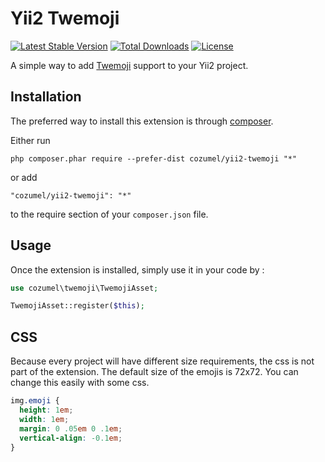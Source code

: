 Yii2 Twemoji
==================

[![Latest Stable Version](https://poser.pugx.org/cozumel/yii2-twemoji/v/stable)](https://packagist.org/packages/cozumel/yii2-twemoji) 
[![Total Downloads](https://poser.pugx.org/cozumel/yii2-twemoji/downloads)](https://packagist.org/packages/cozumel/yii2-twemoji) 
[![License](https://poser.pugx.org/cozumel/yii2-twemoji/license)](https://packagist.org/packages/cozumel/yii2-twemoji)

A simple way to add [Twemoji](https://github.com/twitter/twemoji) support to your Yii2 project.

Installation
------------

The preferred way to install this extension is through [composer](http://getcomposer.org/download/).

Either run

```
php composer.phar require --prefer-dist cozumel/yii2-twemoji "*"
```

or add

```
"cozumel/yii2-twemoji": "*"
```

to the require section of your `composer.json` file.


Usage
-----

Once the extension is installed, simply use it in your code by  :

```php
use cozumel\twemoji\TwemojiAsset;

TwemojiAsset::register($this);
```

CSS
-----
Because every project will have different size requirements, the css is not part of the extension.
The default size of the emojis is 72x72. You can change this easily with some css.
```css
img.emoji {
  height: 1em;
  width: 1em;
  margin: 0 .05em 0 .1em;
  vertical-align: -0.1em;
}
```
